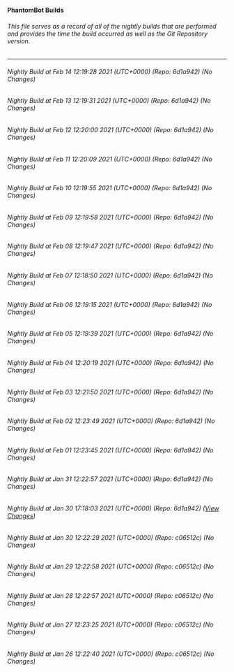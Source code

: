 **PhantomBot Builds**

###### This file serves as a record of all of the nightly builds that are performed and provides the time the build occurred as well as the Git Repository version.
-------------------------------------------------------------------------------------------------------------
###### Nightly Build at Feb 14 12:19:28 2021 (UTC+0000) (Repo: 6d1a942) (No Changes)
###### Nightly Build at Feb 13 12:19:31 2021 (UTC+0000) (Repo: 6d1a942) (No Changes)
###### Nightly Build at Feb 12 12:20:00 2021 (UTC+0000) (Repo: 6d1a942) (No Changes)
###### Nightly Build at Feb 11 12:20:09 2021 (UTC+0000) (Repo: 6d1a942) (No Changes)
###### Nightly Build at Feb 10 12:19:55 2021 (UTC+0000) (Repo: 6d1a942) (No Changes)
###### Nightly Build at Feb 09 12:19:58 2021 (UTC+0000) (Repo: 6d1a942) (No Changes)
###### Nightly Build at Feb 08 12:19:47 2021 (UTC+0000) (Repo: 6d1a942) (No Changes)
###### Nightly Build at Feb 07 12:18:50 2021 (UTC+0000) (Repo: 6d1a942) (No Changes)
###### Nightly Build at Feb 06 12:19:15 2021 (UTC+0000) (Repo: 6d1a942) (No Changes)
###### Nightly Build at Feb 05 12:19:39 2021 (UTC+0000) (Repo: 6d1a942) (No Changes)
###### Nightly Build at Feb 04 12:20:19 2021 (UTC+0000) (Repo: 6d1a942) (No Changes)
###### Nightly Build at Feb 03 12:21:50 2021 (UTC+0000) (Repo: 6d1a942) (No Changes)
###### Nightly Build at Feb 02 12:23:49 2021 (UTC+0000) (Repo: 6d1a942) (No Changes)
###### Nightly Build at Feb 01 12:23:45 2021 (UTC+0000) (Repo: 6d1a942) (No Changes)
###### Nightly Build at Jan 31 12:22:57 2021 (UTC+0000) (Repo: 6d1a942) (No Changes)
###### Nightly Build at Jan 30 17:18:03 2021 (UTC+0000) (Repo: 6d1a942) ([View Changes](https://github.com/PhantomBot/PhantomBot/compare/c06512c...6d1a942))
###### Nightly Build at Jan 30 12:22:29 2021 (UTC+0000) (Repo: c06512c) (No Changes)
###### Nightly Build at Jan 29 12:22:58 2021 (UTC+0000) (Repo: c06512c) (No Changes)
###### Nightly Build at Jan 28 12:22:57 2021 (UTC+0000) (Repo: c06512c) (No Changes)
###### Nightly Build at Jan 27 12:23:25 2021 (UTC+0000) (Repo: c06512c) (No Changes)
###### Nightly Build at Jan 26 12:22:40 2021 (UTC+0000) (Repo: c06512c) (No Changes)
